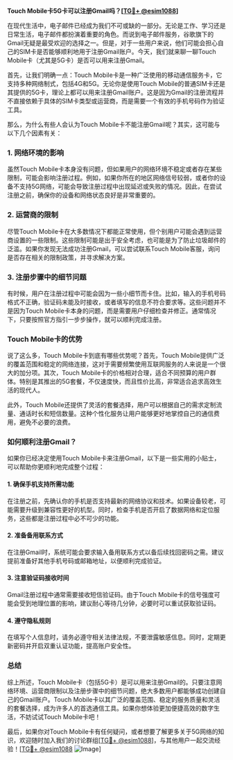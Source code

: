 **Touch Mobile卡5G卡可以注册Gmail吗？[[TG💪+ @esim1088](https://t.me/s/esim1088)]**

在现代生活中，电子邮件已经成为我们不可或缺的一部分。无论是工作、学习还是日常生活，电子邮件都扮演着重要的角色。而说到电子邮件服务，谷歌旗下的Gmail无疑是最受欢迎的选择之一。但是，对于一些用户来说，他们可能会担心自己的SIM卡是否能够顺利地用于注册Gmail账户。今天，我们就来聊一聊Touch Mobile卡（尤其是5G卡）是否可以用来注册Gmail。

首先，让我们明确一点：Touch Mobile卡是一种广泛使用的移动通信服务卡，它支持多种网络制式，包括4G和5G。无论你是使用Touch Mobile的普通SIM卡还是其提供的5G卡，理论上都可以用来注册Gmail账户。这是因为Gmail的注册流程并不直接依赖于具体的SIM卡类型或运营商，而是需要一个有效的手机号码作为验证工具。

那么，为什么有些人会认为Touch Mobile卡不能注册Gmail呢？其实，这可能与以下几个因素有关：

### 1. **网络环境的影响**
虽然Touch Mobile卡本身没有问题，但如果用户的网络环境不稳定或者存在某些限制，可能会影响注册过程。例如，如果你所在的地区网络信号较弱，或者你的设备不支持5G网络，可能会导致注册过程中出现延迟或失败的情况。因此，在尝试注册之前，确保你的设备和网络状态良好是非常重要的。

### 2. **运营商的限制**
尽管Touch Mobile卡在大多数情况下都能正常使用，但个别用户可能会遇到运营商设置的一些限制。这些限制可能是出于安全考虑，也可能是为了防止垃圾邮件的泛滥。如果你发现无法成功注册Gmail，可以尝试联系Touch Mobile客服，询问是否存在相关的限制政策，并寻求解决方案。

### 3. **注册步骤中的细节问题**
有时候，用户在注册过程中可能会因为一些小细节而卡住。比如，输入的手机号码格式不正确，验证码未能及时接收，或者填写的信息不符合要求等。这些问题并不是因为Touch Mobile卡本身的问题，而是需要用户仔细检查并修正。通常情况下，只要按照官方指引一步步操作，就可以顺利完成注册。

### Touch Mobile卡的优势

说了这么多，Touch Mobile卡到底有哪些优势呢？首先，Touch Mobile提供广泛的覆盖范围和稳定的网络连接，这对于需要频繁使用互联网服务的人来说是一个很大的加分项。其次，Touch Mobile卡的价格相对合理，适合不同预算的用户群体。特别是其推出的5G套餐，不仅速度快，而且性价比高，非常适合追求高效生活的现代人。

此外，Touch Mobile还提供了灵活的套餐选择，用户可以根据自己的需求定制流量、通话时长和短信数量。这种个性化服务让用户能够更好地掌控自己的通信费用，避免不必要的浪费。

### 如何顺利注册Gmail？

如果你已经决定使用Touch Mobile卡来注册Gmail，以下是一些实用的小贴士，可以帮助你更顺利地完成整个过程：

#### 1. 确保手机支持所需功能
在注册之前，先确认你的手机是否支持最新的网络协议和技术。如果设备较老，可能需要升级到兼容性更好的机型。同时，检查手机是否开启了数据网络和定位服务，这些都是注册过程中必不可少的功能。

#### 2. 准备备用联系方式
在注册Gmail时，系统可能会要求输入备用联系方式以备后续找回密码之需。建议提前准备好其他手机号码或邮箱地址，以便顺利完成验证。

#### 3. 注意验证码接收时间
Gmail注册过程中通常需要接收短信验证码。由于Touch Mobile卡的信号强度可能会受到地理位置的影响，建议耐心等待几分钟，必要时可以重试获取验证码。

#### 4. 遵守隐私规则
在填写个人信息时，请务必遵守相关法律法规，不要泄露敏感信息。同时，定期更新密码并开启双重认证功能，提高账户安全性。

### 总结

综上所述，Touch Mobile卡（包括5G卡）是可以用来注册Gmail的。只要注意网络环境、运营商限制以及注册步骤中的细节问题，绝大多数用户都能够成功创建自己的Gmail账户。Touch Mobile卡以其广泛的覆盖范围、稳定的服务质量和灵活的套餐选择，成为许多人的首选通信工具。如果你想体验更加便捷高效的数字生活，不妨试试Touch Mobile卡吧！

最后，如果你对Touch Mobile卡有任何疑问，或者想要了解更多关于5G网络的知识，欢迎随时加入我们的讨论群组[[TG💪+ @esim1088](https://t.me/s/esim1088)]，与其他用户一起交流经验！[[TG💪+ @esim1088](https://t.me/s/esim1088) ![Image](https://i.postimg.cc/4NQfJmqS/Snipaste-2025-05-13-00-14-12.png)]